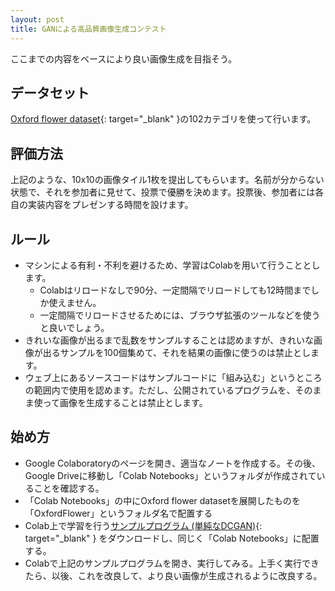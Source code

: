 ```yaml
---
layout: post
title: GANによる高品質画像生成コンテスト
---
```


ここまでの内容をベースにより良い画像生成を目指そう。

## データセット

[Oxford flower dataset](https://www.robots.ox.ac.uk/~vgg/data/flowers/){: target="_blank" }の102カテゴリを使って行います。

## 評価方法

上記のような、10x10の画像タイル1枚を提出してもらいます。名前が分からない状態で、それを参加者に見せて、投票で優勝を決めます。投票後、参加者には各自の実装内容をプレゼンする時間を設けます。

## ルール

* マシンによる有利・不利を避けるため、学習はColabを用いて行うこととします。
  * Colabはリロードなしで90分、一定間隔でリロードしても12時間までしか使えません。
  * 一定間隔でリロードさせるためには、ブラウザ拡張のツールなどを使うと良いでしょう。
* きれいな画像が出るまで乱数をサンプルすることは認めますが、きれいな画像が出るサンプルを100個集めて、それを結果の画像に使うのは禁止とします。
* ウェブ上にあるソースコードはサンプルコードに「組み込む」というところの範囲内で使用を認めます。ただし、公開されているプログラムを、そのまま使って画像を生成することは禁止とします。

## 始め方

* Google Colaboratoryのページを開き、適当なノートを作成する。その後、Google Driveに移動し「Colab Notebooks」というフォルダが作成されていることを確認する。
* 「Colab Notebooks」の中にOxford flower datasetを展開したものを「OxfordFlower」というフォルダ名で配置する
* Colab上で学習を行う[サンプルプログラム (単純なDCGAN)](https://github.com/tatsy/programming-for-beginners/blob/master/_programs/python/gan/DCGAN_flower.ipynb){: target="_blank" } をダウンロードし、同じく「Colab Notebooks」に配置する。
* Colabで上記のサンプルプログラムを開き、実行してみる。上手く実行できたら、以後、これを改良して、より良い画像が生成されるように改良する。
